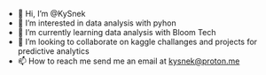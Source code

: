 - 👋 Hi, I’m @KySnek
- 👀 I’m interested in data analysis with pyhon 
- 🌱 I’m currently learning data analysis with Bloom Tech 
- 💞️ I’m looking to collaborate on kaggle challanges and projects for predictive analytics 
- 📫 How to reach me send me an email at kysnek@proton.me
